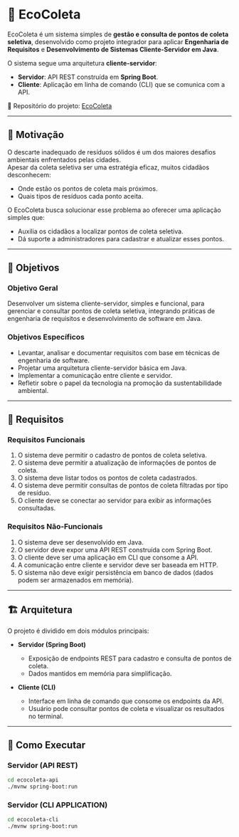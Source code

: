 # 🌱 EcoColeta

EcoColeta é um sistema simples de **gestão e consulta de pontos de coleta seletiva**, desenvolvido como projeto integrador para aplicar **Engenharia de Requisitos** e **Desenvolvimento de Sistemas Cliente-Servidor em Java**.  

O sistema segue uma arquitetura **cliente-servidor**:  
- **Servidor**: API REST construída em **Spring Boot**.  
- **Cliente**: Aplicação em linha de comando (CLI) que se comunica com a API.  

🔗 Repositório do projeto: [EcoColeta](https://github.com/Jvtopsilva090/EcoColeta)

---

## 📖 Motivação

O descarte inadequado de resíduos sólidos é um dos maiores desafios ambientais enfrentados pelas cidades.  
Apesar da coleta seletiva ser uma estratégia eficaz, muitos cidadãos desconhecem:  
- Onde estão os pontos de coleta mais próximos.  
- Quais tipos de resíduos cada ponto aceita.  

O EcoColeta busca solucionar esse problema ao oferecer uma aplicação simples que:  
- Auxilia os cidadãos a localizar pontos de coleta seletiva.  
- Dá suporte a administradores para cadastrar e atualizar esses pontos.  

---

## 🎯 Objetivos

### Objetivo Geral
Desenvolver um sistema cliente-servidor, simples e funcional, para gerenciar e consultar pontos de coleta seletiva, integrando práticas de engenharia de requisitos e desenvolvimento de software em Java.

### Objetivos Específicos
- Levantar, analisar e documentar requisitos com base em técnicas de engenharia de software.  
- Projetar uma arquitetura cliente-servidor básica em Java.  
- Implementar a comunicação entre cliente e servidor.  
- Refletir sobre o papel da tecnologia na promoção da sustentabilidade ambiental.  

---

## 📌 Requisitos

### Requisitos Funcionais
1. O sistema deve permitir o cadastro de pontos de coleta seletiva.  
2. O sistema deve permitir a atualização de informações de pontos de coleta.  
3. O sistema deve listar todos os pontos de coleta cadastrados.  
4. O sistema deve permitir consultas de pontos de coleta filtradas por tipo de resíduo.  
5. O cliente deve se conectar ao servidor para exibir as informações consultadas.  

### Requisitos Não-Funcionais
1. O sistema deve ser desenvolvido em Java.  
2. O servidor deve expor uma API REST construída com Spring Boot.  
3. O cliente deve ser uma aplicação em CLI que consome a API.  
4. A comunicação entre cliente e servidor deve ser baseada em HTTP.  
5. O sistema não deve exigir persistência em banco de dados (dados podem ser armazenados em memória).  

---

## 🏗️ Arquitetura

O projeto é dividido em dois módulos principais:

- **Servidor (Spring Boot)**  
  - Exposição de endpoints REST para cadastro e consulta de pontos de coleta.  
  - Dados mantidos em memória para simplificação.  

- **Cliente (CLI)**  
  - Interface em linha de comando que consome os endpoints da API.  
  - Usuário pode consultar pontos de coleta e visualizar os resultados no terminal.  

---

## 🚀 Como Executar

### Servidor (API REST)
```bash
cd ecocoleta-api
./mvnw spring-boot:run
```

### Servidor (CLI APPLICATION)
```bash
cd ecocoleta-cli
./mvnw spring-boot:run
```
